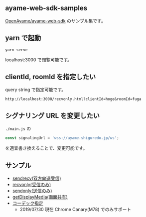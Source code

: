 ## ayame-web-sdk-samples


[OpenAyame/ayame-web-sdk](https://github.com/OpenAyame/ayame-web-sdk) のサンプル集です。

## yarn で起動

```
yarn serve
```

localhost:3000 で閲覧可能です。

## clientId, roomId を指定したい

query string で指定可能です。

```
http://localhost:3000/recvonly.html?clientId=hoge&roomId=fuga
```


## シグナリング URL を変更したい

`./main.js`
の 
```javascript
const signalingUrl = 'wss://ayame.shiguredo.jp/ws';
```

を適宜書き換えることで、変更可能です。

## サンプル

- [sendrecv(双方向送受信)](./sendrecv.html)
- [recvonly(受信のみ)](./recvonly.html)
- [sendonly(送信のみ)](./sendonly.html)
- [getDisplayMedia(画面共有)](./displaymedia.html)
- [コーデック指定](./codec.html)
    - 2019/07/30 現在 Chrome Canary(M78) でのみサポート



